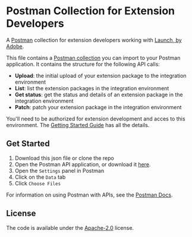 # Postman Collection for Extension Developers

A [Postman](https://www.getpostman.com/) collection for extension developers working with [Launch, by Adobe](http://developer.adobelaunch.com/guides/extensions/quickstart/).

This file contains a [Postman collection](https://www.getpostman.com/docs/v6/postman/collections/data_formats#importing-postman-data) you can import to your Postman application. It contains the structure for the following API calls:

* **Upload**: the initial upload of your extension package to the integration environment
* **List**: list the extension packages in the integration environment
* **Get status**: get the status and details of an extension package in the integration environment
* **Patch**: patch your extension package in the integration environment

You'll need to be authorized for extension development and acces to this environment. The [Getting Started Guide](http://developer.adobelaunch.com/guides/extensions/getting-started/) has all the details.


## Get Started

1. Download this json file or clone the repo
2. Open the Postman API application, or download it [here](https://www.getpostman.com/apps).
3. Open the `Settings` panel in Postman
4. Click on the `Data` tab
5. Click `Choose Files`

For information on using Postman with APIs, see the [Postman Docs](https://www.getpostman.com/docs/).


## License

The code is available under the [Apache-2.0](LICENSE.txt) license.